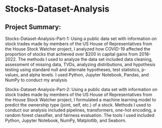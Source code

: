 # Stocks-Dataset-Analysis
## Project Summary:
Stocks-Dataset-Analysis-Part-1:
Using a public data set with information on stock trades made by members of the US House of Representatives from  the House Stock Watcher project, 
I analyzed how COVID-19 affected the proportion of stocks that  achieved over $200 in capital gains from 2018-2022. The methods I used to analyze the data set
included data cleaning, assessment of missing data, TVDs, analyzing  distributions, and hypothesis testing using standard null and alternate hypotheses, test
statistics, p-values, and alpha levels. I used Python, Jupyter Notebook, Pandas, and NumPy to conduct my analysis

Stocks-Dataset-Analysis-Part-2:
Using a public data set with information on stock trades made by members of the US House of Representatives from  the House Stock Watcher project, 
I formulated a machine learning model to predict the ownership type (joint, self, etc.) of a stock. Methods I used to conduct our analysis included pipelines, 
transformers, one-hot encoding, a random forest  classifier, and fairness evaluation. The tools I used included Python, Jupyter Notebook, NumPy, Matplotlib, 
and Seaborn. 
